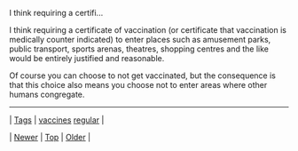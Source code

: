 <!--
title: I think requiring a certificate of vaccination (or certificate that vaccination is medically counter indicated) to enter places such as amusement parks, public transport, sports arenas, theatres, shopping centres and the like would be entirely justified and reasonable. Of course you can choose to not get vaccinated, but the consequence is that this choice also means you choose not to enter areas where other humans congregate.
date: 2020-06-28T15:27:00.063Z
tags: vaccines, regular
-->


I think requiring a certifi...

<p>I think requiring a certificate of vaccination (or certificate that vaccination is medically counter indicated) to enter places such as amusement parks, public transport, sports arenas, theatres, shopping centres and the like would be entirely justified and reasonable.</p>

<p>Of course you can choose to not get vaccinated, but the consequence is that this choice also means you choose not to enter areas where other humans congregate.</p>

<!--BOTTOM-POST-NAVIGATION-->
---

| [Tags](tags.md) | [vaccines](tag-vaccines.md) [regular](tag-regular.md) |

| [Newer](109223427159.md) | [Top](index.md) | [Older](109244156854.md) |